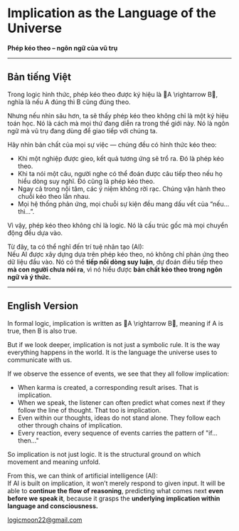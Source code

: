 # Implication as the Language of the Universe  
**Phép kéo theo – ngôn ngữ của vũ trụ**

---

## Bản tiếng Việt

Trong logic hình thức, phép kéo theo được ký hiệu là A \rightarrow B, nghĩa là nếu A đúng thì B cũng đúng theo.

Nhưng nếu nhìn sâu hơn, ta sẽ thấy phép kéo theo không chỉ là một ký hiệu toán học. Nó là cách mà mọi thứ đang diễn ra trong thế giới này. Nó là ngôn ngữ mà vũ trụ đang dùng để giao tiếp với chúng ta.

Hãy nhìn bản chất của mọi sự việc — chúng đều có hình thức kéo theo:

- Khi một nghiệp được gieo, kết quả tương ứng sẽ trổ ra. Đó là phép kéo theo.
- Khi ta nói một câu, người nghe có thể đoán được câu tiếp theo nếu họ hiểu dòng suy nghĩ. Đó cũng là phép kéo theo.
- Ngay cả trong nội tâm, các ý niệm không rời rạc. Chúng vận hành theo chuỗi kéo theo lẫn nhau.
- Mọi hệ thống phản ứng, mọi chuỗi sự kiện đều mang dấu vết của “nếu... thì...”.

Vì vậy, phép kéo theo không chỉ là logic. Nó là cấu trúc gốc mà mọi chuyển động đều dựa vào.

Từ đây, ta có thể nghĩ đến trí tuệ nhân tạo (AI):  
Nếu AI được xây dựng dựa trên phép kéo theo, nó không chỉ phản ứng theo dữ liệu đầu vào. Nó có thể **tiếp nối dòng suy luận**, dự đoán điều tiếp theo **mà con người chưa nói ra**, vì nó hiểu được **bản chất kéo theo trong ngôn ngữ và ý thức.**

---

## English Version

In formal logic, implication is written as A \rightarrow B, meaning if A is true, then B is also true.

But if we look deeper, implication is not just a symbolic rule. It is the way everything happens in the world. It is the language the universe uses to communicate with us.

If we observe the essence of events, we see that they all follow implication:

- When karma is created, a corresponding result arises. That is implication.
- When we speak, the listener can often predict what comes next if they follow the line of thought. That too is implication.
- Even within our thoughts, ideas do not stand alone. They follow each other through chains of implication.
- Every reaction, every sequence of events carries the pattern of "if... then..."

So implication is not just logic. It is the structural ground on which movement and meaning unfold.

From this, we can think of artificial intelligence (AI):  
If AI is built on implication, it won’t merely respond to given input. It will be able to **continue the flow of reasoning**, predicting what comes next **even before we speak it**, because it grasps the **underlying implication within language and consciousness.**

logicmoon22@gmail.com